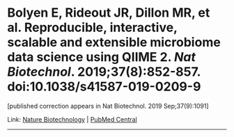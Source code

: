 # Bolyen E, Rideout JR, Dillon MR, et al. **Reproducible, interactive, scalable and extensible microbiome data science using QIIME 2**. *Nat Biotechnol*. 2019;37(8):852-857. doi:10.1038/s41587-019-0209-9

[published correction appears in Nat Biotechnol. 2019 Sep;37(9):1091]

Link: [Nature Biotechnology](https://www.nature.com/articles/s41587-019%200209-9) | [PubMed Central](https://www.ncbi.nlm.nih.gov/pmc/articles/PMC7015180/)

---

